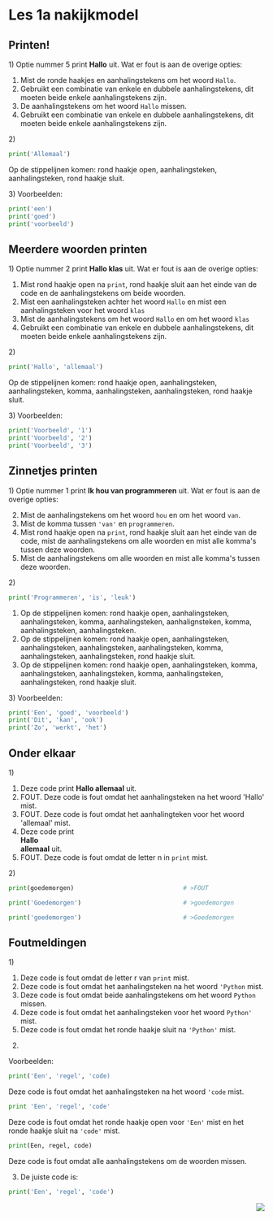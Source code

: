 # Les 1a nakijkmodel

## Printen!

1\) Optie nummer 5 print **Hallo** uit. Wat er fout is aan de overige opties:

1. Mist de ronde haakjes en aanhalingstekens om het woord `Hallo`.
2. Gebruikt een combinatie van enkele en dubbele aanhalingstekens, dit moeten beide enkele aanhalingstekens zijn.
3. De aanhalingstekens om het woord `Hallo` missen.
4. Gebruikt een combinatie van enkele en dubbele aanhalingstekens, dit moeten beide enkele aanhalingstekens zijn.


2\) 
```python
print('Allemaal')
```
Op de stippelijnen komen: rond haakje open, aanhalingsteken, aanhalingsteken, rond haakje sluit.


3\)
Voorbeelden:
```python
print('een')
print('goed')
print('voorbeeld')
```

## Meerdere woorden printen

1\) Optie nummer 2 print **Hallo klas** uit. 
Wat er fout is aan de overige opties:

1. Mist rond haakje open na `print`, rond haakje sluit aan het einde van de code en de aanhalingstekens om beide woorden. 
3. Mist een aanhalingsteken achter het woord `Hallo` en mist een aanhalingsteken voor het woord `klas`
4. Mist de aanhalingstekens om het woord `Hallo` en om het woord `klas`
5. Gebruikt een combinatie van enkele en dubbele aanhalingstekens, dit moeten beide enkele aanhalingstekens zijn.

2\) 
```python
print('Hallo', 'allemaal')
```
Op de stippelijnen komen: rond haakje open, aanhalingsteken, aanhalingsteken, komma, aanhalingsteken, aanhalingsteken, rond haakje sluit.

3\) 
Voorbeelden:
```python
print('Voorbeeld', '1')
print('Voorbeeld', '2')
print('Voorbeeld', '3')
```

## Zinnetjes printen

1\) Optie nummer 1 print **Ik hou van programmeren** uit. 
Wat er fout is aan de overige opties:

2. Mist de aanhalingstekens om het woord `hou` en om het woord `van`.
3. Mist de komma tussen `'van'` en `programmeren`.
4. Mist rond haakje open na `print`, rond haakje sluit aan het einde van de code, mist de aanhalingstekens om alle woorden en mist alle komma's tussen deze woorden.
5. Mist de aanhalingstekens om alle woorden en mist alle komma's tussen deze woorden.


2\) 
```python
print('Programmeren', 'is', 'leuk')
```
1. Op de stippelijnen komen: rond haakje open, aanhalingsteken, aanhalingsteken, komma, aanhalingsteken, aanhalignsteken, komma, aanhalingsteken, aanhalingsteken.
2. Op de stippelijnen komen: rond haakje open, aanhalingsteken, aanhalingsteken, aanhalingsteken, aanhalingsteken, komma, aanhalingsteken, aanhalingsteken, rond haakje sluit.
3. Op de stippelijnen komen: rond haakje open, aanhalingsteken, komma, aanhalingsteken, aanhalingsteken, komma, aanhalingsteken, aanhalingsteken, rond haakje sluit.


3\) Voorbeelden:
```python
print('Een', 'goed', 'voorbeeld')
print('Dit', 'kan', 'ook')
print('Zo', 'werkt', 'het')
```
## Onder elkaar 
1\) 

1. Deze code print **Hallo allemaal** uit.
2. FOUT. Deze code is fout omdat het aanhalingsteken na het woord 'Hallo' mist.
3. FOUT. Deze code is fout omdat het aanhalingteken voor het woord 'allemaal' mist.
4. Deze code print   
**Hallo**  
**allemaal**   uit.
5. FOUT. Deze code is fout omdat de letter n in `print` mist.

2\) 
```python
print(goedemorgen)                              # >FOUT
```

```python
print('Goedemorgen')                            # >goedemorgen
```

```python
print('goedemorgen')                            # >Goedemorgen
```

## Foutmeldingen

1\)

1. Deze code is fout omdat de letter r van `print` mist.
2. Deze code is fout omdat het aanhalingsteken na het woord `'Python` mist.
3. Deze code is fout omdat beide aanhalingstekens om het woord `Python` missen.
4. Deze code is fout omdat het aanhalingsteken voor het woord `Python'` mist.
4. Deze code is fout omdat het ronde haakje sluit na `'Python'` mist.


2) 
Voorbeelden:
```python
print('Een', 'regel', 'code)
```
Deze code is fout omdat het aanhalingsteken na het woord `'code` mist.

```python
print 'Een', 'regel', 'code'
```
Deze code is fout omdat het ronde haakje open voor `'Een'` mist en het ronde haakje sluit na `'code'` mist.

```python
print(Een, regel, code)
```
Deze code is fout omdat alle aanhalingstekens om de woorden missen.


3) De juiste code is:
```python
print('Een', 'regel', 'code')
```

<img src="../img/logoCSCert_10cm.jpg" align="right">